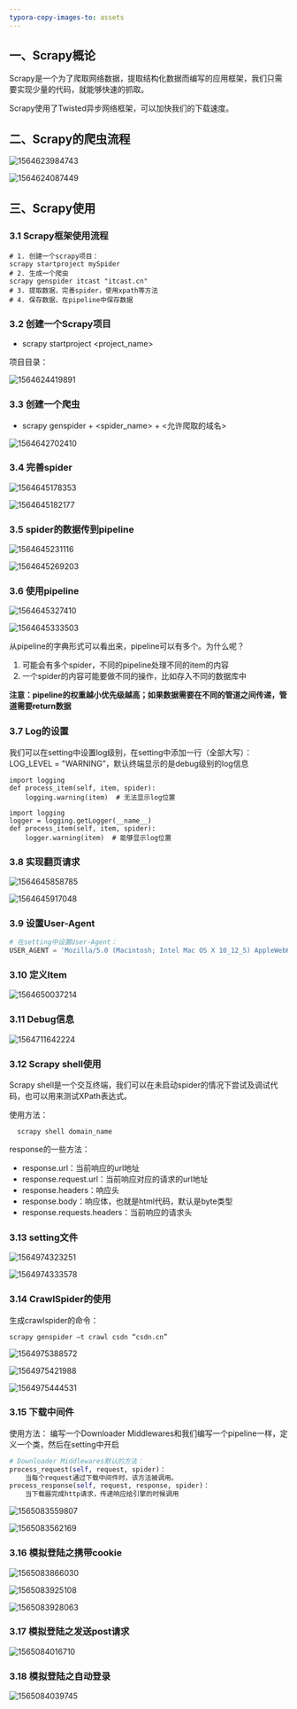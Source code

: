 ```yaml
---
typora-copy-images-to: assets
---
```


## 一、Scrapy概论

Scrapy是一个为了爬取网络数据，提取结构化数据而编写的应用框架，我们只需要实现少量的代码，就能够快速的抓取。

Scrapy使用了Twisted异步网络框架，可以加快我们的下载速度。

## 二、Scrapy的爬虫流程

![1564623984743](assets/1564623984743-1564623984963.png)

![1564624087449](assets/1564624087449-1564624087630.png)

## 三、Scrapy使用

### 3.1 Scrapy框架使用流程

```
# 1. 创建一个scrapy项目：
scrapy startproject mySpider
# 2. 生成一个爬虫
scrapy genspider itcast "itcast.cn"
# 3. 提取数据，完善spider，使用xpath等方法
# 4. 保存数据，在pipeline中保存数据
```

### 3.2 创建一个Scrapy项目

- scrapy startproject <project_name>

项目目录：

![1564624419891](assets/1564624419891-1564624420056.png)

### 3.3 创建一个爬虫

- scrapy genspider + <spider_name> + <允许爬取的域名>

![1564642702410](assets/1564642702410-1564642702765.png)

### 3.4 完善spider

![1564645178353](assets/1564645178353-1564645178525.png)

![1564645182177](assets/1564645182177-1564645182329.png)

### 3.5 spider的数据传到pipeline

![1564645231116](assets/1564645231116-1564645231272.png)

![1564645269203](assets/1564645269203-1564645269353.png)

### 3.6 使用pipeline

![1564645327410](assets/1564645327410-1564645327574.png)

![1564645333503](assets/1564645333503-1564645333636.png)

从pipeline的字典形式可以看出来，pipeline可以有多个。为什么呢？

1. 可能会有多个spider，不同的pipeline处理不同的item的内容
2. 一个spider的内容可能要做不同的操作，比如存入不同的数据库中

**注意：pipeline的权重越小优先级越高；如果数据需要在不同的管道之间传递，管道需要return数据**

### 3.7 Log的设置

我们可以在setting中设置log级别，在setting中添加一行（全部大写）：LOG_LEVEL = "WARNING”，默认终端显示的是debug级别的log信息

```
import logging
def process_item(self, item, spider):
	logging.warning(item)  # 无法显示log位置
	
import logging
logger = logging.getLogger(__name__)
def process_item(self, item, spider):
	logger.warning(item)  # 能够显示log位置
```

### 3.8 实现翻页请求

![1564645858785](assets/1564645858785-1564645858937.png)

![1564645917048](assets/1564645917048-1564645917200.png)

### 3.9 设置User-Agent

```python
# 在setting中设置User-Agent：
USER_AGENT = 'Mozilla/5.0 (Macintosh; Intel Mac OS X 10_12_5) AppleWebKit/537.36 (KHTML, like Gecko) Chrome/59.0.3071.115 Safari/537.36'
```

### 3.10 定义Item

![1564650037214](assets/1564650037214-1564650037382.png)

### 3.11 Debug信息

![1564711642224](assets/1564711642224-1564711642415.png)

### 3.12 Scrapy shell使用

Scrapy shell是一个交互终端，我们可以在未启动spider的情况下尝试及调试代码，也可以用来测试XPath表达式。

使用方法：

```
  scrapy shell domain_name
```

response的一些方法：

- response.url：当前响应的url地址
- response.request.url：当前响应对应的请求的url地址
- response.headers：响应头
- response.body：响应体，也就是html代码，默认是byte类型
- response.requests.headers：当前响应的请求头

### 3.13 setting文件

![1564974323251](assets/1564974323251-1564974323452.png)

![1564974333578](assets/1564974333578-1564974333757.png)

### 3.14 CrawlSpider的使用

生成crawlspider的命令：

```
scrapy genspider –t crawl csdn “csdn.cn”
```

![1564975388572](assets/1564975388572-1564975388762.png)

![1564975421988](assets/1564975421988-1564975422167.png)

![1564975444531](assets/1564975444531-1564975444729.png)

### 3.15 下载中间件

使用方法：
       编写一个Downloader Middlewares和我们编写一个pipeline一样，定义一个类，然后在setting中开启

```python
# Downloader Middlewares默认的方法：
process_request(self, request, spider)：
	当每个request通过下载中间件时，该方法被调用。
process_response(self, request, response, spider)：
	当下载器完成http请求，传递响应给引擎的时候调用
```

![1565083559807](assets/1565083559807-1565083559974.png)

![1565083562169](assets/1565083562169-1565083562317.png)

### 3.16 模拟登陆之携带cookie

![1565083866030](assets/1565083866030-1565083866230.png)

![1565083925108](assets/1565083925108-1565083925271.png)

![1565083928063](assets/1565083928063-1565083928220.png)

### 3.17 模拟登陆之发送post请求

![1565084016710](assets/1565084016710-1565084016894.png)

### 3.18 模拟登陆之自动登录

![1565084039745](assets/1565084039745-1565084039970.png)

